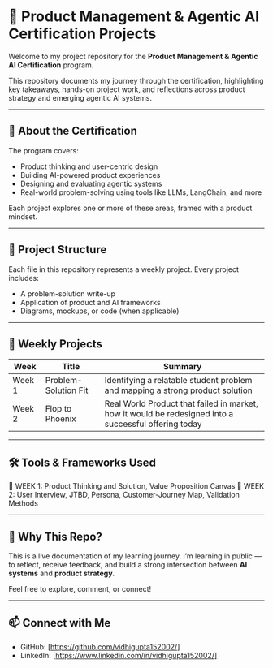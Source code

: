 # 🧠 Product Management & Agentic AI Certification Projects

Welcome to my project repository for the **Product Management & Agentic AI Certification** program.

This repository documents my journey through the certification, highlighting key takeaways, hands-on project work, and reflections across product strategy and emerging agentic AI systems.

---

## 📘 About the Certification

The program covers:
- Product thinking and user-centric design
- Building AI-powered product experiences
- Designing and evaluating agentic systems
- Real-world problem-solving using tools like LLMs, LangChain, and more

Each project explores one or more of these areas, framed with a product mindset.

---

## 📂 Project Structure

Each file in this repository represents a weekly project. Every project includes:
- A problem-solution write-up
- Application of product and AI frameworks
- Diagrams, mockups, or code (when applicable)

---

## 📅 Weekly Projects

| Week | Title | Summary |
|------|-------|---------|
| Week 1 | Problem-Solution Fit | Identifying a relatable student problem and mapping a strong product solution |
| Week 2 | Flop to Phoenix | Real World Product that failed in market, how it would be redesigned into a successful offering today|


---

## 🛠 Tools & Frameworks Used
🧩 WEEK 1: Product Thinking and Solution, Value Proposition Canvas
🧩 WEEK 2: User Interview, JTBD, Persona, Customer-Journey Map, Validation Methods

<!--
- 🔁 Lean Experimentation
- 🤖 Agentic AI, LLMs (GPT, LangChain)
- 🖌 Figma, Notion (as applicable)
-->

---

## 🌱 Why This Repo?

This is a live documentation of my learning journey. I’m learning in public — to reflect, receive feedback, and build a strong intersection between **AI systems** and **product strategy**.

Feel free to explore, comment, or connect!

---

## 📫 Connect with Me

- GitHub: [https://github.com/vidhigupta152002/]
- LinkedIn: [https://www.linkedin.com/in/vidhigupta152002/]
